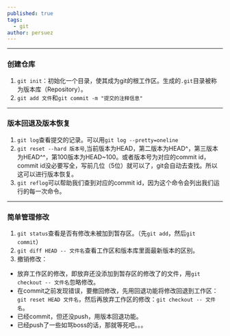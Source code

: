 ```yaml
---
published: true
tags:
  - git
author: persuez
---
```

---
### 创建仓库
1. ```git init```：初始化一个目录，使其成为git的根工作区。生成的```.git```目录被称为版本库（Repository）。
2. ```git add 文件```和```git commit -m "提交的注释信息"```

---
### 版本回退及版本恢复
1. ```git log```查看提交的记录。可以用```git log --pretty=oneline```
2. ```git reset --hard 版本号```,当前版本为HEAD，第二版本为HEAD^，第三版本为HEAD^^，第100版本为HEAD~100。或者版本号为对应的commit id，commit id没必要写全，写前几位（5位）就可以了，git会自动去查找。所以这可以进行版本恢复。
3. ```git reflog```可以帮助我们查到对应的commit id，因为这个命令会列出我们运行的每一次命令。

---
### 简单管理修改
1. ```git status```查看是否有修改未被加到暂存区。（先```git add```，然后```git commit```）
2. ```git diff HEAD -- 文件名```查看工作区和版本库里面最新版本的区别。
3. 撤销修改：
  - 放弃工作区的修改，即放弃还没添加到暂存区的修改了的文件，用```git checkout -- 文件名```忽略修改。
  - 在commit之前发现错误，要撤回修改，先用回退功能将修改回退到工作区：```git reset HEAD 文件名```，然后再放弃工作区的修改：```git checkout -- 文件名```。
  - 已经commit，但还没push，用版本回退功能。
  - 已经push了一些如骂boss的话，那就等死吧。。。
